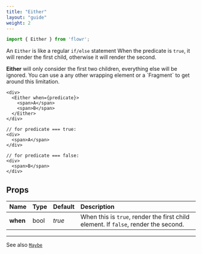 ```yaml
---
title: "Either"
layout: "guide"
weight: 2
---
```


```javascript
import { Either } from 'flowr';
```

An `Either` is like a regular `if/else` statement
When the predicate is `true`, it will render the first child, otherwise it will render the second.

<div class="alert alert-inline alert-warning">
   <span class="icon-16-alert"></span>
   <span class="alert-body"><b>Either</b> will only consider the first two children, everything else will be ignored. You can use a any other wrapping element or a `Fragment` to get around this limitation.</span>
</div>

```text/jsx
<div>
  <Either when={predicate}>
    <span>A</span>
    <span>B</span>
  </Either>
</div>

// for predicate === true:
<div>
  <span>A</span>
</div>

// for predicate === false:
<div>
  <span>B</span>
</div>
```

<article id="either-props">

## Props

| Name     | Type | Default | Description                                                                         |
| -------- | :--- | :------ | :---------------------------------------------------------------------------------- |
| **when** | bool | _true_  | When this is `true`, render the first child element. If `false`, render the second. |

---

See also [`Maybe`][maybe]

</article>

[maybe]: Maybe.html
